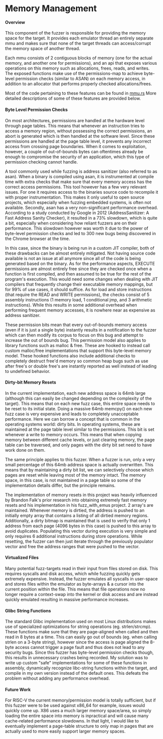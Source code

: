 # Memory Management

#### Overview

This component of the fuzzer is responsible for providing the memory space for the target. It provides each emulator thread an entirely separate mmu and makes sure that none of the target threads can access/corrupt the memory space of another thread.

Each mmu consists of 2 contiguous blocks of memory (one for the actual memory, and another one for permissions), and an api that exposes various operations on this memory such as allocations, frees, reads, and writes. The exposed functions make use of the permissions-map to achieve byte-level permission checks (similar to ASAN) on each memory access, in addition to an allocator that performs properly checked allocations/frees.

Most of the code pertaining to these features can be found in [mmu.rs](https://github.com/seal9055/sfuzz/blob/main/src/mmu.rs) More detailed descriptions of some of these features are provided below.

#### Byte Level Permission Checks
On most architectures, permissions are handled at the hardware level through page tables. This means that whenever an instruction tries to access a memory region, without possessing the correct permissions, an abort is generated which is then handled at the software level. Since these permissions are handled at the page table level, it prevents any incorrect access from crossing page boundaries. When it comes to exploitation, however, a couple of out-of-bounds bytes can oftentimes already be enough to compromise the security of an application, which this type of permission checking cannot handle.

A tool commonly used while fuzzing is address sanitizer (also referred to as asan). When a binary is compiled using asan, it is instrumented at compile time with extra checks that make sure that every memory access has the correct access permissions. This tool however has a few very relevant issues. For one it requires access to the binaries source code to recompile it with proper instrumentation. This makes it only useful to open source projects, which especially when fuzzing embedded systems, is often not available. Secondly, asan has a very non-significant performance overhead. According to a study conducted by Google in 2012 (AddressSanitizer: A Fast Address Sanity Checker), it resulted in a 73% slowdown, which is quite a bit, especially when considering how reliant fuzzers are on their performance. This slowdown however was worth it due to the power of byte-level permission checks and led to 300 new bugs being discovered in the Chrome browser at the time.

In this case, since the binary is being run in a custom JIT compiler, both of these drawbacks can be almost entirely mitigated. Not having source code available is not an issue at all anymore since all of the code is being generated based on the binary. As for the performance aspects, EXECUTE permissions are almost entirely free since they are checked once when a function is first compiled, and then assumed to be true for the rest of the program's execution. This would need some changes when dealing with JIT compilers that frequently change their executable memory mappings, but for 99% of use cases, it should suffice. As for load and store instructions (that require the READ and WRITE permissions), the checks consist of 5 assembly instructions (1 memory load, 1 conditional jmp, and 3 arithmetic instructions). While this results in some additional overhead when performing frequent memory accesses, it is nowhere near as expensive as address sanitizer.

These permission bits mean that every out-of-bounds memory access (even if it is just a single byte) instantly results in a notification to the fuzzer which can then modify its corpus to focus on this bug and attempt to increase the out of bounds bug. This permission model also applies to library functions such as malloc & free. These are hooked to instead call custom malloc/free implementations that support this byte-level memory model. These hooked functions also include additional checks to completely destruct free'd memory so common heap bugs such as use after free's or double free's are instantly reported as well instead of leading to undefined behavior.

#### Dirty-bit Memory Resets
In the current implementation, each new address space is 64mb large (although this can easily be changed depending on the complexity of the target). This means that on each new fuzz case, this entire space needs to be reset to its initial state. Doing a massive 64mb memcpy() on each new fuzz case is very expensive and leads to completely unacceptable performance. Here we can borrow a concept that is common in the operating systems world: dirty bits. In operating systems, these are maintained at the page table level similar to the permissions. This bit is set whenever a write to memory occurs. This means that when copying memory between different cache levels, or just clearing memory, the page table can be traversed, and only pages with the dirty bit set need to have work done on them.

The same principle applies to this fuzzer. When a fuzzer is run, only a very small percentage of this 64mb address space is actually overwritten. This means that by maintaining a dirty bit list, we can selectively choose which pages are reset while leaving most of the memory intact. The memory space, in this case, is not maintained in a page table so some of the implementation details differ, but the principle remains.

The implementation of memory resets in this project was heavily influenced by Brandon Falk's prior research into obtaining extremely fast memory resets and his implementation in his fuzz_with_emus project. 2 array's are maintained. Whenever memory is dirtied, the address is pushed to an initially empty array that contains a listing of all dirtied memory regions. Additionally, a dirty bitmap is maintained that is used to verify that only 1 address from each page (4096 bytes in this case) is pushed to this array to avoid duplicates. Populating this vector during execution is very simple and only requires 6 additional instructions during store operations. While resetting, the fuzzer can then just iterate through the previously populator vector and free the address ranges that were pushed to the vector.

#### Virtualized Files
Many potential fuzz-targets read in their input from files stored on disk. This requires syscalls and disk access, which while fuzzing quickly gets extremely expensive. Instead, the fuzzer emulates all syscalls in user-space and stores files within the emulator as byte-arrays & a cursor into the current position within the file. This means that file operations now no longer require a context-swap into the kernel or disk access and are instead quickly emulated resulting in massive performance increases.

#### Glibc String Functions
The standard Glibc implementation used on most Linux distributions makes use of specialized optimizations for string operations (eg. strlen/strcmp). These functions make sure that they are page-aligned when called and then read in 8 bytes at a time. This can easily go out of bounds (eg. when calling strlen on a 3-byte string), however since the access is page aligned the 8-byte access cannot trigger a page fault and thus does not lead to any security bugs. Since this fuzzer has byte-level permission checks though, this results in unnecessary crashes being recorded. My solution was to write up custom "safe" implementations for some of these functions in assembly, dynamically recognize libc-string functions within the target, and compile in my own version instead of the default ones. This defeats the problem without adding any performance overhead.

#### Future Work
For RISC-V the current memory/permission model is totally sufficient, but if this fuzzer were to be
used against x86_64 for example, issues would quickly come up. X86 uses a much larger memory space/area,
so simply loading the entire space into memory is inpractical and will cause many cache-related 
performance slowdowns. In that light, I would like to eventually implement a page-table structure to only
map in pages that are actually used to more easily support larger memory spaces.
